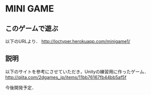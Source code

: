 # MINI GAME
## このゲームで遊ぶ
以下のURLより．
http://loctyper.herokuapp.com/minigame1/

## 説明
以下のサイトを参考にさせていただき，Unityの練習用に作ったゲーム．
http://qiita.com/2dgames_jp/items/11bb76167fb44bb5af5f

今後開発予定．

